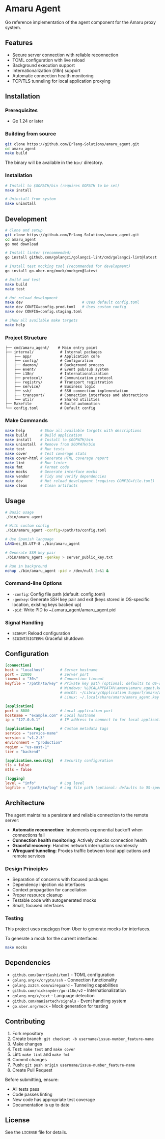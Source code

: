 # Amaru Agent

Go reference implementation of the agent component for the Amaru
proxy system.

## Features

- Secure server connection with reliable reconnection
- TOML configuration with live reload
- Background execution support
- Internationalization (i18n) support
- Automatic connection health monitoring
- TCP/TLS tunneling for local application proxying

## Installation

### Prerequisites

- Go 1.24 or later

### Building from source

```bash
git clone https://github.com/Erlang-Solutions/amaru_agent.git
cd amaru_agent
make build
```

The binary will be available in the `bin/` directory.

### Installation

```bash
# Install to $GOPATH/bin (requires GOPATH to be set)
make install

# Uninstall from system
make uninstall
```

## Development

```bash
# Clone and setup
git clone https://github.com/Erlang-Solutions/amaru_agent.git
cd amaru_agent
go mod download

# Install linter (recommended)
go install github.com/golangci/golangci-lint/cmd/golangci-lint@latest

# Install test mocking tool (recommended for development)
go install go.uber.org/mock/mockgen@latest

# Build and test
make build
make test

# Hot reload development
make dev                           # Uses default config.toml
make dev CONFIG=config.prod.toml   # Uses custom config
make dev CONFIG=config.staging.toml

# Show all available make targets
make help
```

### Project Structure

```
├── cmd/amaru_agent/    # Main entry point
├── internal/            # Internal packages
│   ├── app/             # Application core
│   ├── config/          # Configuration
│   ├── daemon/          # Background process
│   ├── event/           # Event pub/sub system
│   ├── i18n/            # Internationalization
│   ├── protocol/        # Communication protocol
│   ├── registry/        # Transport registration
│   ├── service/         # Business logic
│   ├── ssh/             # SSH connection implementation
│   ├── transport/       # Connection interfaces and abstractions
│   └── util/            # Shared utilities
├── Makefile             # Build automation
└── config.toml          # Default config
```

### Make Commands

```bash
make help       # Show all available targets with descriptions
make build      # Build application
make install    # Install to $GOPATH/bin
make uninstall  # Remove from $GOPATH/bin
make test       # Run tests
make cover      # Test coverage stats
make cover-html # Generate HTML coverage report
make lint       # Run linter
make fmt        # Format code
make mocks      # Generate interface mocks
make vendor     # Tidy and verify dependencies
make dev        # Hot reload development (requires CONFIG=file.toml)
make clean      # Clean artifacts
```

## Usage

```bash
# Basic usage
./bin/amaru_agent

# With custom config
./bin/amaru_agent -config=/path/to/config.toml

# Use Spanish language
LANG=es_ES.UTF-8 ./bin/amaru_agent

# Generate SSH key pair
./bin/amaru_agent -genkey > server_public_key.txt

# Run in background
nohup ./bin/amaru_agent -pid > /dev/null 2>&1 &
```

### Command-line Options

- `-config`: Config file path (default: config.toml)
- `-genkey`: Generate SSH key pair and exit (keys stored in OS-specific location, existing keys backed up)
- `-pid`: Write PID to ~/.amaru_agent/amaru_agent.pid

### Signal Handling

- `SIGHUP`: Reload configuration
- `SIGINT`/`SIGTERM`: Graceful shutdown

## Configuration

```toml
[connection]
host = "localhost"       # Server hostname
port = 22000             # Server port
timeout = "30s"          # Connection timeout
keyfile = "/path/to/key" # Private key path (optional: defaults to OS-specific location)
                         # Windows: %LOCALAPPDATA%\amaru\amaru_agent.key
                         # macOS: ~/Library/Application Support/amaru/amaru_agent.key
                         # Linux: ~/.local/share/amaru/amaru_agent.key

[application]
port = 8080              # Local application port
hostname = "example.com" # Local hostname
ip = "127.0.0.1"         # IP address to connect to for local application

[application.tags]       # Custom metadata tags
service = "service-name"
version = "v1.2.3"
environment = "production"
region = "us-east-1"
tier = "backend"

[application.security]   # Security configuration
tls = false
mtls = false

[logging]
level = "info"           # Log level
logfile = "/path/to/log" # Log file path (optional: defaults to OS-specific location)
```

## Architecture

The agent maintains a persistent and reliable connection to the remote server:

- **Automatic reconnection**: Implements exponential backoff when connections fail
- **Connection health monitoring**: Actively checks connection health
- **Graceful recovery**: Handles network interruptions seamlessly
- **Wireguard tunneling**: Proxies traffic between local applications and remote services

### Design Principles

- Separation of concerns with focused packages
- Dependency injection via interfaces
- Context propagation for cancellation
- Proper resource cleanup
- Testable code with autogenerated mocks
- Small, focused interfaces

### Testing

This project uses [mockgen](https://github.com/uber-go/mock) from Uber
to generate mocks for interfaces.

To generate a mock for the current interfaces:

```bash
make mocks
```

## Dependencies

- `github.com/BurntSushi/toml` - TOML configuration
- `golang.org/x/crypto/ssh` - Connection functionality
- `golang.zx2c4.com/wireguard` - Tunneling capabilities
- `github.com/nicksnyder/go-i18n/v2` - Internationalization
- `golang.org/x/text` - Language detection
- `github.com/maniartech/signals` - Event handling system
- `go.uber.org/mock` - Mock generation for testing

## Contributing

1. Fork repository
2. Create branch: `git checkout -b username/issue-number_feature-name`
3. Make changes
4. Test: `make test` and `make cover`
5. Lint: `make lint` and `make fmt`
6. Commit changes
7. Push: `git push origin username/issue-number_feature-name`
8. Create Pull Request

Before submitting, ensure:
- All tests pass
- Code passes linting
- New code has appropriate test coverage
- Documentation is up to date

## License

See the `LICENSE` file for details.
